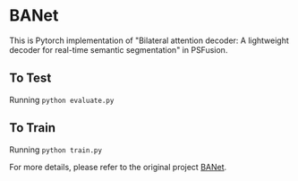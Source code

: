 # BANet
This is Pytorch implementation of "Bilateral attention decoder: A lightweight decoder for real-time semantic segmentation" in PSFusion.
## To Test
Running `python evaluate.py`

## To Train
Running `python train.py`

For more details, please refer to the original project [BANet](https://github.com/pcl111/BANet).
